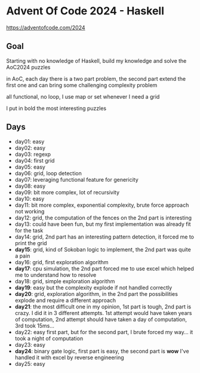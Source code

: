 # Advent Of Code 2024 - Haskell

https://adventofcode.com/2024

## Goal

Starting with no knowledge of Haskell, build my knowledge and solve the AoC2024 puzzles

in AoC, each day there is a two part problem, the second part extend the first one and can bring some challenging complexity problem

all functional, no loop, I use map or set whenever I need a grid

I put in bold the most interesting puzzles

## Days

- day01: easy
- day02: easy
- day03: regexp
- day04: first grid
- day05: easy
- day06: grid, loop detection 
- day07: leveraging functional feature for genericity
- day08: easy
- day09: bit more complex, lot of recursivity
- day10: easy
- day11: bit more complex, exponential complexity, brute force approach not working
- day12: grid, the computation of the fences on the 2nd part is interesting
- day13: could have been fun, but my first implementation was already fit for the task
- day14: grid, 2nd part has an interesting pattern detection, it forced me to print the grid
- **day15**: grid, kind of Sokoban logic to implement, the 2nd part was quite a pain
- day16: grid, first exploration algorithm
- **day17**: cpu simulation, the 2nd part forced me to use excel which helped me to understand how to resolve
- day18: grid, simple exploration algorithm
- **day19**: easy but the complexity explode if not handled correctly
- **day20**: grid, exploration algorithm, in the 2nd part the possibilities explode and require a different approach
- **day21**: the most difficult one in my opinion, 1st part is tough, 2nd part is crazy. I did it in 3 different attempts. 1st attempt would have taken years of computation, 2nd attempt should have taken a day of computation, 3rd took 15ms...
- day22: easy first part, but for the second part, I brute forced my way... it took a night of computation
- day23: easy
- **day24**: binary gate logic, first part is easy, the second part is **wow** I've handled it with excel by reverse engineering
- day25: easy


